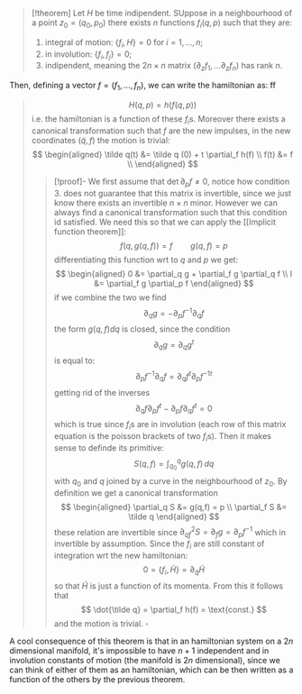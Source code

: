 > [!theorem]
> Let $H$ be time indipendent. SUppose in a neighbourhood of a point $z_0 = (q_0, p_0)$ there exists $n$ functions $f_i(q,p)$ such that they are:
> 1. integral of motion: $\{f_i, H\}=0$ for $i = 1,\dots, n$;
> 2. in involution: $\{f_i, f_j\} = 0$;
> 3. indipendent, meaning the $2n \times n$ matrix $(\partial_z f_1, \dots \partial_z f_n)$ has rank $n$.
>
Then, defining a vector  $f = (f_1,\dots,f_n)$, we can write the hamiltonian as: ff
>$$
H(q,p) = h(f(q,p))
>$$
>i.e. the hamiltonian is a function of these $f_i$s. Moreover there exists a canonical transformation such that $f$ are the new impulses, in the new coordinates $(\tilde q, f)$ the motion is trivial:
>$$
\begin{aligned}
\tilde q(t) &= \tilde q (0) + t \partial_f h(f) \\
f(t) &= f \\
\end{aligned}
>$$
>>[!proof]-
>>We first assume that $\det{\partial_p f} \neq 0$, notice  how condition $3.$ does not guarantee that this matrix is invertible, since we just know there exists an invertible $n\times n$ minor. However we can always find a canonical transformation such that this condition id satisfied. 
>>We need this so that we can apply the [[Implicit function theorem]]:
>>$$
>> f(q, g(q,f)) = f \qquad g(q,f) = p
>>$$
>>differentiating this function wrt to $q$ and $p$ we get:
>>$$
>>\begin{aligned}
>> 0 &= \partial_q g + \partial_f g \partial_q f   \\
>> I &= \partial_f g \partial_p f 
>>\end{aligned}
>>$$
>>if we combine the two we find
>>$$
>>\partial_q g = -\partial_p f^{-1} \partial_q f
>>$$
>>the form $g(q,f)dq$ is closed, since the condition
>>$$
>> \partial_q g = \partial_q g^t
>>$$
>>is equal to:
>>$$
>>	\partial_p f^{-1} \partial_q f = \partial_q f^t \partial_p {f^{-1}}^t 
>>$$
>>getting rid of the inverses
>>$$
>>\partial_q f \partial_p f^t - \partial_p f \partial_q f^t = 0
>>$$
>>which is true since $f_i$s are in involution (each row of this matrix equation is the poisson brackets of two $f_i$s).
>>Then it makes sense to definde its primitive:
>>$$
>>S(q, f) = \int_{q_0}^q g(q,f)\,dq
>>$$
>>with $q_0$ and $q$ joined by a curve in the neighbourhood of $z_0$.
>>By definition we get a canonical transformation
>>$$
>>\begin{aligned}
>>\partial_q S &= g(q,f) = p \\
>>\partial_f S &= \tilde q 
>>\end{aligned}
>>$$ 
>>these relation are invertible since $\partial_{qf}^2 S = \partial_f g = \partial_p f^{-1}$ which in invertible by assumption.
>>Since the $f_i$ are still constant of integration wrt the new hamiltonian:
>>$$
>>0 = \{f_i, \tilde H\} = \partial_{\tilde q} \tilde H
>>$$
>>so that $\tilde H$ is just a function of its momenta. From this it follows that 
>>$$
>> \dot{\tilde q} = \partial_f h(f) = \text{const.}
>>$$
>>and the motion is trivial. $\square$ 
>
>>

A cool consequence of this theorem is that in an hamiltonian system on a $2n$ dimensional manifold, it's impossible to have $n+1$ independent and in involution constants of motion (the manifold is $2n$ dimensional), since we can think of either of them as an hamiltonian, which can be then written as a function of the others by the previous theorem.






